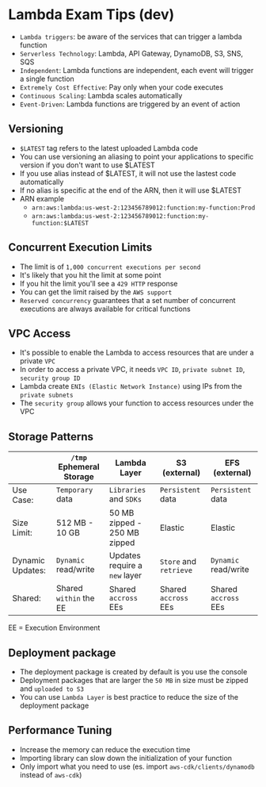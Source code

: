 # Lambda Exam Tips (dev)

- `Lambda triggers`: be aware of the services that can trigger a lambda function
- `Serverless Technology`: Lambda, API Gateway, DynamoDB, S3, SNS, SQS
- `Independent`: Lambda functions are independent, each event will trigger a single function
- `Extremely Cost Effective`: Pay only when your code executes
- `Continuous Scaling`: Lambda scales automatically
- `Event-Driven`: Lambda functions are triggered by an event of action

## Versioning

- `$LATEST` tag refers to the latest uploaded Lambda code
- You can use versioning an aliasing to point your applications to specific version if you don't want to use $LATEST
- If you use alias instead of $LATEST, it will not use the lastest code automatically
- If no alias is specific at the end of the ARN, then it will use $LATEST
- ARN example
  - `arn:aws:lambda:us-west-2:123456789012:function:my-function:Prod`
  - `arn:aws:lambda:us-west-2:123456789012:function:my-function:$LATEST`

## Concurrent Execution Limits

- The limit is of `1,000 concurrent executions per second`
- It's likely that you hit the limit at some point
- If you hit the limit you'll see a `429 HTTP` response
- You can get the limit raised by the `AWS support`
- `Reserved concurrency` guarantees that a set number of concurrent executions are always available for critical functions

## VPC Access

- It's possible to enable the Lambda to access resources that are under a private `VPC`
- In order to access a private VPC, it needs `VPC ID`, `private subnet ID`, `security group ID`
- Lambda create `ENIs (Elastic Network Instance)` using IPs from the `private subnets`
- The `security group` allows your function to access resources under the VPC

## Storage Patterns

|                  | `/tmp` Ephemeral Storage | Lambda Layer                  | S3 (external)          | EFS (external)       |
| ---------------- | ------------------------ | ----------------------------- | ---------------------- | -------------------- |
| Use Case:        | `Temporary` data         | `Libraries` and `SDKs`        | `Persistent` data      | `Persistent` data    |
| Size Limit:      | 512 MB - 10 GB           | 50 MB zipped - 250 MB zipped  | Elastic                | Elastic              |
| Dynamic Updates: | `Dynamic` read/write     | Updates require a `new` layer | `Store` and `retrieve` | `Dynamic` read/write |
| Shared:          | Shared `within` the EE   | Shared `accross` EEs          | Shared `accross` EEs   | Shared `accross` EEs |

EE = Execution Environment

## Deployment package

- The deployment package is created by default is you use the console
- Deployment packages that are larger the `50 MB` in size must be zipped and `uploaded to S3`
- You can use `Lambda Layer` is best practice to reduce the size of the deployment package

## Performance Tuning

- Increase the memory can reduce the execution time
- Importing library can slow down the initialization of your function
- Only import what you need to use (es. import `aws-cdk/clients/dynamodb` instead of `aws-cdk`)

